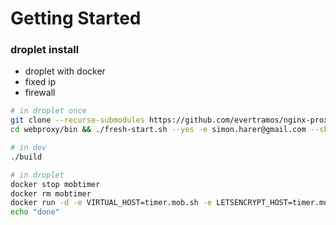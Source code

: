 # Getting Started

### droplet install

- droplet with docker
- fixed ip
- firewall

```bash
# in droplet once
git clone --recurse-submodules https://github.com/evertramos/nginx-proxy-automation.git webproxy
cd webproxy/bin && ./fresh-start.sh --yes -e simon.harer@gmail.com --skip-docker-image-check

# in dev
./build

# in droplet
docker stop mobtimer
docker rm mobtimer
docker run -d -e VIRTUAL_HOST=timer.mob.sh -e LETSENCRYPT_HOST=timer.mob.sh -e LETSENCRYPT_EMAIL=simon.harrer@gmail.com -e PORT=80 --expose 80 --network=proxy --name mobtimer simonharrer/mob-timer:latest
echo "done"
```